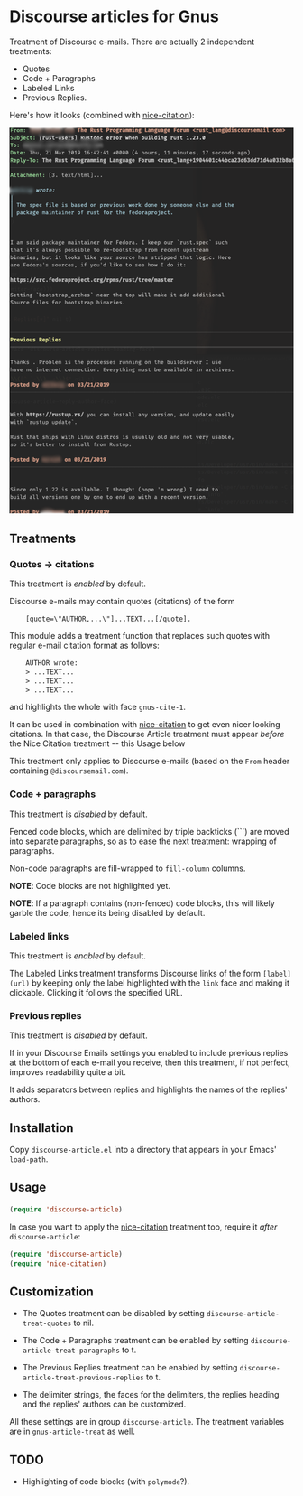 # Discourse  articles for Gnus

Treatment of Discourse e-mails. There are actually 2 independent treatments:

- Quotes
- Code + Paragraphs
- Labeled Links
- Previous Replies.

Here's how it looks (combined with [nice-citation](https://github.com/damiencollard/nice-citation)):

![Prettified Discourse article](images/discourse-article.png?raw=true "Prettified Discourse article")

## Treatments

### Quotes -> citations

This treatment is *enabled* by default.

Discourse e-mails may contain quotes (citations) of the form

```plain
    [quote=\"AUTHOR,...\"]...TEXT...[/quote].
```

This module adds a treatment function that replaces such quotes with
regular e-mail citation format as follows:

```plain
    AUTHOR wrote:
    > ...TEXT...
    > ...TEXT...
    > ...TEXT...
```

and highlights the whole with face `gnus-cite-1`.

It can be used in combination with
[nice-citation](https://github.com/damiencollard/nice-citation) to get
even nicer looking citations. In that case, the Discourse Article treatment must appear *before* the Nice Citation treatment -- this Usage below

This treatment only applies to Discourse e-mails (based on the `From`
header containing `@discoursemail.com`).

### Code + paragraphs

This treatment is *disabled* by default.

Fenced code blocks, which are delimited by triple backticks (```) are moved
into separate paragraphs, so as to ease the next treatment: wrapping
of paragraphs.

Non-code paragraphs are fill-wrapped to `fill-column` columns.

**NOTE**: Code blocks are not highlighted yet.

**NOTE**: If a paragraph contains (non-fenced) code blocks, this will
likely garble the code, hence its being disabled by default.

### Labeled links

This treatment is *enabled* by default.

The Labeled Links treatment transforms Discourse links of the form
`[label](url)` by keeping only the label highlighted with the `link` face
and making it clickable. Clicking it follows the specified URL.

### Previous replies

This treatment is *disabled* by default.

If in your Discourse Emails settings you enabled to include previous
replies at the bottom of each e-mail you receive, then this treatment,
if not perfect, improves readability quite a bit.

It adds separators between replies and highlights the names of the
replies' authors.

## Installation

Copy `discourse-article.el` into a directory that appears in your
Emacs' `load-path`.

## Usage

```lisp
(require 'discourse-article)
```

In case you want to apply the [nice-citation](https://github.com/damiencollard/nice-citation) treatment too, require it *after* `discourse-article`:

```lisp
(require 'discourse-article)
(require 'nice-citation)
```

## Customization

- The Quotes treatment can be disabled by setting `discourse-article-treat-quotes` to nil.
- The Code + Paragraphs treatment can be enabled by setting `discourse-article-treat-paragraphs` to t.
- The Previous Replies treatment can be enabled by setting `discourse-article-treat-previous-replies` to t.

- The delimiter strings, the faces for the delimiters, the replies
  heading and the replies' authors can be customized.

All these settings are in group `discourse-article`. The treatment variables are in
`gnus-article-treat` as well.

## TODO

- Highlighting of code blocks (with `polymode`?).
